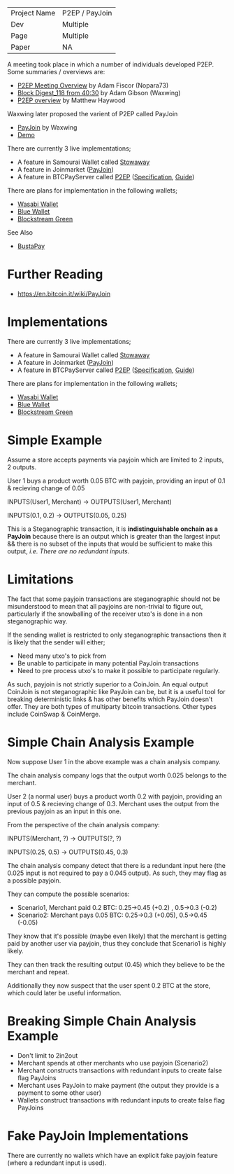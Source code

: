 |               	| 				|
| ----------- 		| ----------	| 
| Project Name 		| P2EP / PayJoin |
| Dev				| Multiple	|
| Page				| Multiple	|
| Paper				| NA		|

A meeting took place in which a number of individuals developed P2EP. 
Some summaries / overviews are:
- [P2EP Meeting Overview](https://medium.com/@nopara73/pay-to-endpoint-56eb05d3cac6) by Adam Fiscor (Nopara73)
- [Block Digest_118 from 40:30](https://youtu.be/0-DS7X99F7Y?t=2415) by Adam Gibson (Waxwing)
- [P2EP overview](https://blockstream.com/2018/08/08/en-improving-privacy-using-pay-to-endpoint/) by Matthew Haywood

Waxwing later proposed the varient of P2EP called PayJoin
- [PayJoin](https://joinmarket.me/blog/blog/payjoin/) by Waxwing
- [Demo](https://joinmarket.me/blog/blog/payjoin-basic-demo/)

There are currently 3 live implementations;
- A feature in Samourai Wallet called [Stowaway](https://samouraiwallet.com/stowaway)
- A feature in Joinmarket ([PayJoin](https://github.com/Joinmarket-Org/joinmarket-clientserver/blob/master/docs/PAYJOIN.md))
- A feature in BTCPayServer called [P2EP](https://blog.btcpayserver.org/btcpay-server-1-0-4-0/) ([Specification](https://blog.btcpayserver.org/btcpay-server-1-0-4-0/), [Guide](https://docs.btcpayserver.org/features/payjoin))

There are plans for implementation in the following wallets;
- [Wasabi Wallet](https://github.com/zkSNACKs/WalletWasabi/pull/3528)
- [Blue Wallet](https://github.com/BlueWallet/BlueWallet/pull/984)
- [Blockstream Green](https://blockstream.com/2020/04/16/en-bitcoin-privacy-improves-with-btcpay-servers-p2ep-implementation/)

See Also
- [BustaPay](https://github.com/6102bitcoin/CoinJoin-Research/tree/master/CoinJoin_Implementations/13_BustaPay-rhavar)

# Further Reading
- https://en.bitcoin.it/wiki/PayJoin

# Implementations

There are currently 3 live implementations;
- A feature in Samourai Wallet called [Stowaway](https://samouraiwallet.com/stowaway)
- A feature in Joinmarket ([PayJoin](https://github.com/Joinmarket-Org/joinmarket-clientserver/blob/master/docs/PAYJOIN.md))
- A feature in BTCPayServer called [P2EP](https://blog.btcpayserver.org/btcpay-server-1-0-4-0/) ([Specification](https://docs.btcpayserver.org/features/payjoin/payjoin-spec), [Guide](https://docs.btcpayserver.org/features/payjoin))

There are plans for implementation in the following wallets;
- [Wasabi Wallet](https://github.com/zkSNACKs/WalletWasabi/pull/3528)
- [Blue Wallet](https://github.com/BlueWallet/BlueWallet/pull/984)
- [Blockstream Green](https://blockstream.com/2020/04/16/en-bitcoin-privacy-improves-with-btcpay-servers-p2ep-implementation/)


# Simple Example

Assume a store accepts payments via payjoin which are limited to 2 inputs, 2 outputs.

User 1 buys a product worth 0.05 BTC with payjoin, providing an input of 0.1 & recieving change of 0.05

INPUTS(User1, Merchant) -> OUTPUTS(User1, Merchant)

INPUTS(0.1, 0.2) -> OUTPUTS(0.05, 0.25)

This is a Steganographic transaction, it is **indistinguishable onchain as a PayJoin** because there is an output which is greater than the largest input && there is no subset of the inputs that would be sufficient to make this output, *i.e. There are no redundant inputs*.

# Limitations

The fact that some payjoin transactions are steganographic should not be misunderstood to mean that all payjoins are non-trivial to figure out, particularly if the snowballing of the receiver utxo's is done in a non steganographic way.

If the sending wallet is restricted to only steganographic transactions then it is likely that the sender will either;
- Need many utxo's to pick from
- Be unable to participate in many potential PayJoin transactions
- Need to pre process utxo's to make it possible to participate regularly.

As such, payjoin is not strictly superior to a CoinJoin. 
An equal output CoinJoin is not steganographic like PayJoin can be, but it is a useful tool for breaking deterministic links & has other benefits which PayJoin doesn't offer.
They are both types of multiparty bitcoin transactions.
Other types include CoinSwap & CoinMerge.

# Simple Chain Analysis Example

Now suppose User 1 in the above example was a chain analysis company.

The chain analysis company logs that the output worth 0.025 belongs to the merchant.

User 2 (a normal user) buys a product worth 0.2 with payjoin, providing an input of 0.5 & recieving change of 0.3. 
Merchant uses the output from the previous payjoin as an input in this one.

From the perspective of the chain analysis company:

INPUTS(Merchant, ?) -> OUTPUTS(?, ?)

INPUTS(0.25, 0.5) -> OUTPUTS(0.45, 0.3)

The chain analysis company detect that there is a redundant input here (the 0.025 input is not required to pay a 0.045 output).
As such, they may flag as a possible payjoin. 

They can compute the possible scenarios:
- Scenario1, Merchant paid 0.2 BTC: 0.25->0.45 (+0.2) , 0.5->0.3 (-0.2)
- Scenario2: Merchant pays 0.05 BTC: 0.25->0.3 (+0.05), 0.5->0.45 (-0.05)

They know that it's possible (maybe even likely) that the merchant is getting paid by another user via payjoin, thus they conclude that Scenario1 is highly likely.

They can then track the resulting output (0.45) which they believe to be the merchant and repeat.

Additionally they now suspect that the user spent 0.2 BTC at the store, which could later be useful information.

# Breaking Simple Chain Analysis Example

- Don't limit to 2in2out
- Merchant spends at other merchants who use payjoin (Scenario2)
- Merchant constructs transactions with redundant inputs to create false flag PayJoins
- Merchant uses PayJoin to make payment (the output they provide is a payment to some other user)
- Wallets construct transactions with redundant inputs to create false flag PayJoins

# Fake PayJoin Implementations

There are currently no wallets which have an explicit fake payjoin feature (where a redundant input is used).


